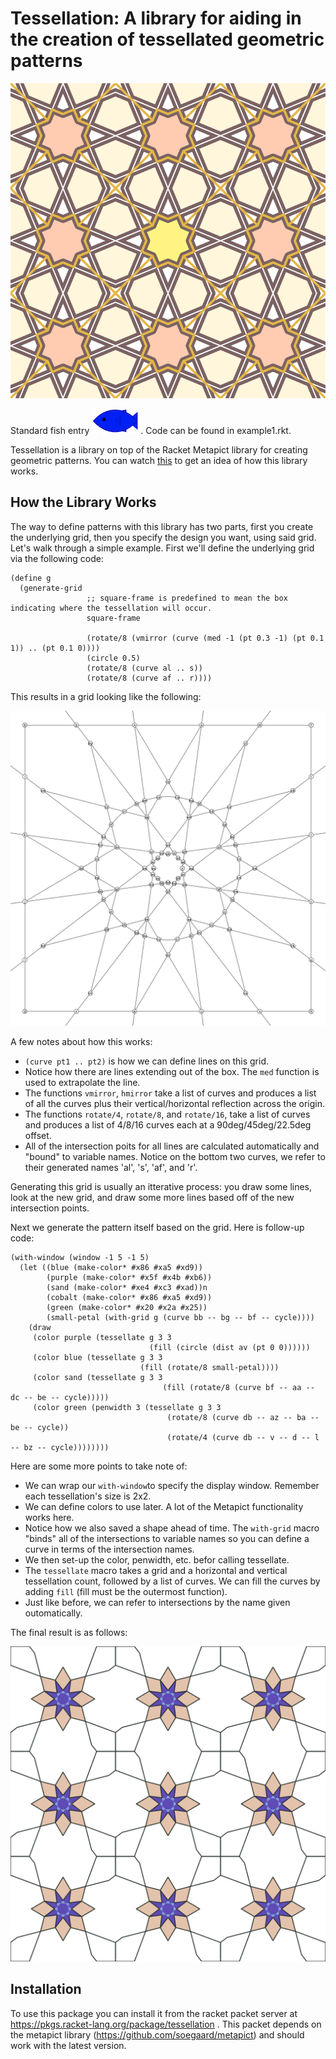 # Tessellation: A library for aiding in the creation of tessellated geometric patterns

![Example of tessellation](scribblings/example1.png)

Standard fish entry ![Standard Fish Entry](scribblings/sf.png). Code can be found in example1.rkt.

Tessellation is a library on top of the Racket Metapict library for creating geometric patterns.  You can watch [this](https://www.youtube.com/watch?v=pg1NpMmPv48) to get an idea of how this library works. 


## How the Library Works

The way to define patterns with this library has two parts, first you create the underlying grid, then you specify the design you want, using said grid. Let's walk through a simple example. First we'll define the underlying grid via the following code:

```racket
(define g
  (generate-grid 
                 ;; square-frame is predefined to mean the box indicating where the tessellation will occur.
                 square-frame
				 
                 (rotate/8 (vmirror (curve (med -1 (pt 0.3 -1) (pt 0.1 1)) .. (pt 0.1 0))))
				 (circle 0.5)
                 (rotate/8 (curve al .. s))
                 (rotate/8 (curve af .. r))))
```

This results in a grid looking like the following:

![Example of grid](scribblings/grid-example.png)

A few notes about how this works:

- `(curve pt1 .. pt2)` is how we can define lines on this grid. 
- Notice how there are lines extending out of the box. The `med` function is used to extrapolate the line.
- The functions `vmirror`, `hmirror` take a list of curves and produces a list of all the curves plus their vertical/horizontal reflection across the origin.
- The functions `rotate/4`, `rotate/8`, and `rotate/16`, take a list of curves and produces a list of 4/8/16 curves each at a 90deg/45deg/22.5deg offset.
- All of the intersection poits for all lines are calculated automatically and "bound" to variable names. Notice on the bottom two curves, we refer to their generated names 'al', 's', 'af', and 'r'.

Generating this grid is usually an itterative process: you draw some lines, look at the new grid, and draw some more lines based off of the new intersection points.

Next we generate the pattern itself based on the grid. Here is follow-up code:

```racket
(with-window (window -1 5 -1 5)
  (let ((blue (make-color* #x86 #xa5 #xd9))
        (purple (make-color* #x5f #x4b #xb6))
        (sand (make-color* #xe4 #xc3 #xad))n
        (cobalt (make-color* #x86 #xa5 #xd9))
        (green (make-color* #x20 #x2a #x25))
        (small-petal (with-grid g (curve bb -- bg -- bf -- cycle))))
    (draw
     (color purple (tessellate g 3 3
                               (fill (circle (dist av (pt 0 0))))))
     (color blue (tessellate g 3 3
                             (fill (rotate/8 small-petal))))
     (color sand (tessellate g 3 3
                                  (fill (rotate/8 (curve bf -- aa -- dc -- be -- cycle)))))
     (color green (penwidth 3 (tessellate g 3 3
                                   (rotate/8 (curve db -- az -- ba -- be -- cycle))
                                   (rotate/4 (curve db -- v -- d -- l -- bz -- cycle))))))))
```

Here are some more points to take note of:

- We can wrap our `with-window`to specify the display window. Remember each tessellation's size is 2x2.
- We can define colors to use later. A lot of the Metapict functionality works here.
- Notice how we also saved a shape ahead of time. The `with-grid` macro "binds" all of the intersections to variable names so you can define a curve in terms of the intersection names.
- We then set-up the color, penwidth, etc. befor calling tessellate.
- The `tessellate` macro takes a grid and a horizontal and vertical tessellation count, followed by a list of curves. We can fill the curves by adding `fill` (fill must be the outermost function).
- Just like before, we can refer to intersections by the name given outomatically. 

The final result is as follows:

![final product](scribblings/final.png)


## Installation

To use this package you can install it from the racket packet server at https://pkgs.racket-lang.org/package/tessellation . This packet depends on the metapict library (https://github.com/soegaard/metapict) and should work with the latest version.

